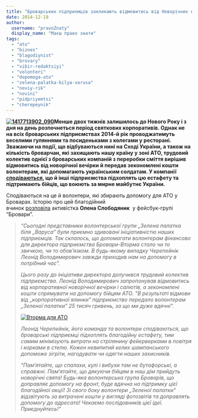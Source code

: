 ```yaml
---
title: "Броварських підприємців закликають відмовитись від Новорічних корпоративів на користь АТО"
date: 2014-12-19
author: 
  username: "pravoZnaty"
  display_name: "Маєш право знати"
tags: 
  - "ato"
  - "biznes"
  - "blagodiynist"
  - "brovary"
  - "vibir-redaktsiyi"
  - "volonteri"
  - "dopomoga-ato"
  - "zelena-palatka-bilya-varusa"
  - "noviy-rik"
  - "novini"
  - "pidpriyemtsi"
  - "cherepeynik"
---
```


**[![1417713902_090](https://mpz.brovary.org/wp-content/uploads/2014/12/1417713902_090.jpg)](https://mpz.brovary.org/wp-content/uploads/2014/12/1417713902_090.jpg)Менше двох тижнів залишилось до Нового Року і з дня на день розпочнеться період святкових корпоративів. Однак не на всіх броварських підприємствах 2014-й рік проводжатимуть веселими гуляннями та посиденьками з колегами у ресторані. Зважаючи на події, що відбуваються нині на Сході України, а також на кількість броварчан, які захищають нашу країну у зоні АТО, трудовий колектив однієї з броварських компаній з переробки сміття вирішив відмовитись від новорічної вечірки й передав зекономлені кошти волонтерам, які допомагають українським солдатам. У компанії [сподіваються](https://www.facebook.com/permalink.php?story_fbid=819276191463382&id=100001430278862&pnref=story), що й інші підприємства підхоплять цю естафету та підтримають бійців, що воюють за мирне майбутнє України.**

Сподіваються на це й волонтери, які збирають допомогу для АТО у Броварах. Історію про цей благодійний вчинок [розповіла](https://www.facebook.com/groups/brovary/permalink/946980741998559/) активістка **Олена Слободяник**  у фейсбук-групі “Бровари”.

> _“Сьогодні представники волонтерської групи „Зелена палатка біля „Варуса” були приємно здивовані ініціативністю наших підприємців. Так склалось, що допомагати волонтерам фінансово для директора підприємства Бровари-Вторма стало чи то звичкою, чи то обов’язком. В будь-якому випадку Черепейнік Леонід Володимирович завжди приходив нам на допомогу в потрібний час"._
> 
> _Цього разу до ініціативи директора долучився трудовий колектив підприємства. Леонід Володимирович запропонував відмовитись від корпоративної новорічної вечірки і салютів, а зекономлені кошти спрямувати на допомогу бійцям АТО. "В результаті відмови від „корпоративної ялинки” підприємство передало волонтерам „Зеленої палатки” 25 тисяч гривень, за що ми дуже вдячні"._
> 
> [![Вторма для АТО](https://mpz.brovary.org/wp-content/uploads/2014/12/Vtorma-dlya-ATO.jpg)](https://mpz.brovary.org/wp-content/uploads/2014/12/Vtorma-dlya-ATO.jpg)
> 
> _Леонід Черепейнік, його команда та волонтери сподіваються, що броварські підприємці підхоплять благодійну естафету, тим самим мінімізують витрати на стрілянину фейерверками в повітря і корками в стелю. Кожен невипитий келих шампанського допоможе зігріти, нагодувати чи одягти наших захисників._
> 
> _"Пам’ятайте, що спалахи, кулі і вибухи там не бутафорські, а справжні. Пам’ятайте, що дякуючи бійцям в наш дім прийдуть новорічні свята! Будь-яка волонтерська група Броварів, що доправляє допомогу на фронт, буде вдячна на підтримку цієї благодійної акції! Зі свого боку волонтери „Зеленої палатки” відзвітують за витрачені кошти у вигляді фотозвітів та доправлять допомогу до адресата! Чекаємо послідовників цієї ідеї. Приєднуйтесь!”_
